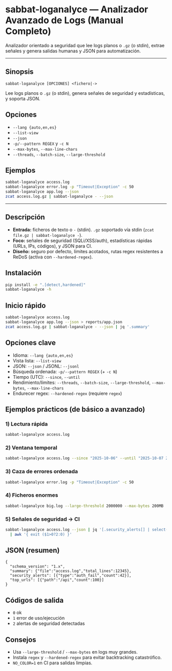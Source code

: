 # sabbat-loganalyce — Analizador Avanzado de Logs (Manual Completo)

Analizador orientado a seguridad que lee logs planos o `.gz` (o stdin), extrae señales y genera
salidas humanas y JSON para automatización.

---
## Sinopsis
```
sabbat-loganalyce [OPCIONES] <fichero|->
```

Lee logs planos o `.gz` (o stdin), genera señales de seguridad y estadísticas, y soporta JSON.

## Opciones
- `--lang {auto,en,es}`
- `--list-view`
- `--json`
- `-p/--pattern REGEX` y `-c N`
- `--max-bytes`, `--max-line-chars`
- `--threads`, `--batch-size`, `--large-threshold`

## Ejemplos
```bash
sabbat-loganalyce access.log
sabbat-loganalyce error.log -p "Timeout|Exception" -c 50
sabbat-loganalyce app.log --json
zcat access.log.gz | sabbat-loganalyce - --json
```
---

## Descripción
- **Entrada:** ficheros de texto o `-` (stdin). `.gz` soportado vía stdin (`zcat file.gz | sabbat-loganalyce -`).
- **Foco:** señales de seguridad (SQLi/XSS/auth), estadísticas rápidas (URLs, IPs, códigos), y JSON para CI.
- **Diseño:** seguro por defecto, límites acotados, rutas regex resistentes a ReDoS (activa con `--hardened-regex`).

## Instalación
```bash
pip install -e ".[detect,hardened]"
sabbat-loganalyce -h
```

## Inicio rápido
```bash
sabbat-loganalyce access.log
sabbat-loganalyce app.log --json > reports/app.json
zcat access.log.gz | sabbat-loganalyce - --json | jq '.summary'
```

## Opciones clave
- Idioma: `--lang {auto,en,es}`
- Vista lista: `--list-view`
- JSON: `--json` / JSONL: `--jsonl`
- Búsqueda ordenada: `-p/--pattern REGEX` (+ `-c N`)
- Tiempo (UTC): `--since`, `--until`
- Rendimiento/límites: `--threads`, `--batch-size`, `--large-threshold`, `--max-bytes`, `--max-line-chars`
- Endurecer regex: `--hardened-regex` (requiere `regex`)

## Ejemplos prácticos (de básico a avanzado)

### 1) Lectura rápida
```bash
sabbat-loganalyce access.log
```

### 2) Ventana temporal
```bash
sabbat-loganalyce access.log --since "2025-10-06" --until "2025-10-07 23:59:59"
```

### 3) Caza de errores ordenada
```bash
sabbat-loganalyce error.log -p "Timeout|Exception" -c 50
```

### 4) Ficheros enormes
```bash
sabbat-loganalyce big.log --large-threshold 2000000 --max-bytes 200MB
```

### 5) Señales de seguridad → CI
```bash
sabbat-loganalyce access.log --json | jq '[.security_alerts[] | select(.type=="sqli" or .type=="xss")] | length' \
  | awk '{ exit ($1>0?2:0) }'
```

## JSON (resumen)
```jsonc
{
  "schema_version": "1.x",
  "summary": {"file":"access.log","total_lines":12345},
  "security_alerts": [{"type":"auth_fail","count":42}],
  "top_urls": [{"path":"/api","count":100}]
}
```

## Códigos de salida
- `0` ok
- `1` error de uso/ejecución
- `2` alertas de seguridad detectadas

## Consejos
- Usa `--large-threshold` / `--max-bytes` en logs muy grandes.
- Instala `regex` y `--hardened-regex` para evitar backtracking catastrófico.
- `NO_COLOR=1` en CI para salidas limpias.
